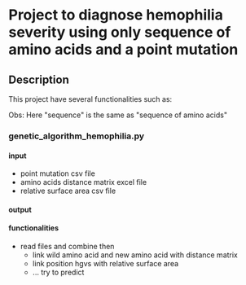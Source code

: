 # Project to diagnose hemophilia severity using only sequence of amino acids and a point mutation

## Description

This project have several functionalities such as:

Obs: Here "sequence" is the same as "sequence of amino acids"

### genetic_algorithm_hemophilia.py

#### input
* point mutation csv file
* amino acids distance matrix excel file
* relative surface area csv file

#### output

#### functionalities
* read files and combine then
  * link wild amino acid and new amino acid with distance matrix
  * link position hgvs with relative surface area
  * ... try to predict
  


